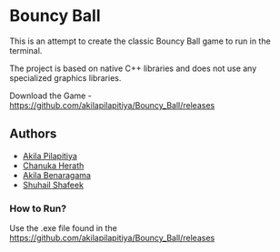 
# Bouncy Ball

This is an attempt to create the classic Bouncy Ball game to run in the terminal. 

The project is based on native C++ libraries and does not use any specialized graphics libraries.

Download the Game - https://github.com/akilapilapitiya/Bouncy_Ball/releases

## Authors

- [Akila Pilapitiya](https://github.com/akilapilapitiya)
- [Chanuka Herath](https://github.com/herathhmmc)
- [Akila Benaragama](https://github.com/Benaragama-003)
- [Shuhail Shafeek](https://github.com/Shuhail-hub)

### How to Run?

Use the .exe file found in the https://github.com/akilapilapitiya/Bouncy_Ball/releases


